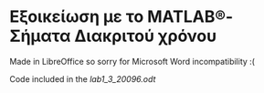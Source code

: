 # Εξοικείωση με το MATLAB®- Σήματα Διακριτού χρόνου
Made in LibreOffice so sorry for Microsoft Word incompatibility :(

Code included in the *lab1_3_20096.odt*
